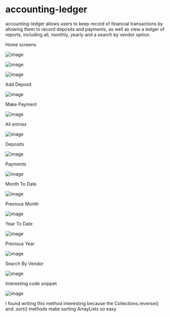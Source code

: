 # accounting-ledger

accounting-ledger allows users to keep record of financial transactions by allowing them to record deposits and payments, as well as view a ledger of reports, including all, monthly, yearly and a search by vendor option.


Home screens

![image](https://github.com/onedoesnotsimply/accounting-ledger/assets/114696575/64c0758a-f883-4646-bcc0-a37e79b0b609)


![image](https://github.com/onedoesnotsimply/accounting-ledger/assets/114696575/11bd06e9-19df-4e0a-88f1-bd762934fe73)


![image](https://github.com/onedoesnotsimply/accounting-ledger/assets/114696575/e9d0a671-f24a-40ef-a42d-6aeeec20b676)

Add Deposit

![image](https://github.com/onedoesnotsimply/accounting-ledger/assets/114696575/40fd1aa9-9d4b-45c5-ac94-301c83929ea2)

Make Payment

![image](https://github.com/onedoesnotsimply/accounting-ledger/assets/114696575/2dc978a7-963c-4ea8-831d-113aea5f29db)

All entries

![image](https://github.com/onedoesnotsimply/accounting-ledger/assets/114696575/c11268e9-ec76-4808-a3b3-6200ddd7981a)

Deposits

![image](https://github.com/onedoesnotsimply/accounting-ledger/assets/114696575/9e2e3591-04aa-4852-a2d2-00db5b341a89)

Payments

![image](https://github.com/onedoesnotsimply/accounting-ledger/assets/114696575/d30d847e-7cdf-466b-9cbe-ee26b25bf293)

Month To Date

![image](https://github.com/onedoesnotsimply/accounting-ledger/assets/114696575/6c62ad0e-ace6-4639-a84d-1dfe04f6b6a0)

Previous Month

![image](https://github.com/onedoesnotsimply/accounting-ledger/assets/114696575/7354b462-3356-4a3d-bf4d-051e602e9ed8)

Year To Date

![image](https://github.com/onedoesnotsimply/accounting-ledger/assets/114696575/1fabdb06-59e3-48ff-80e8-ae71be036dde)

Previous Year

![image](https://github.com/onedoesnotsimply/accounting-ledger/assets/114696575/b0ea98f8-3d7d-4dad-a34d-7a5b82e55a43)

Search By Vendor

![image](https://github.com/onedoesnotsimply/accounting-ledger/assets/114696575/d800a281-baa1-4e75-bbd9-2d6df5fe1a2a)


Interesting code snippet

![image](https://github.com/onedoesnotsimply/accounting-ledger/assets/114696575/990ba9a6-3da4-4cd9-9f8a-172c38bfa382)

I found writing this method interesting because the Collections.reverse() and .sort() methods make sorting ArrayLists so easy

